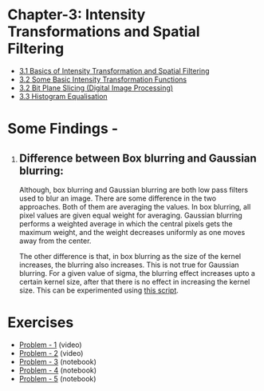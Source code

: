# Chapter-3: Intensity Transformations and Spatial Filtering

- [3.1 Basics of Intensity Transformation and Spatial Filtering](https://youtu.be/VN6Mf-teABM?list=PL8J6S0Vzbb2sDU7IXnLW6eNl-NgVRxOjY)
- [3.2 Some Basic Intensity Transformation Functions](https://youtu.be/5Q0PaLiSUDg?list=PL8J6S0Vzbb2sDU7IXnLW6eNl-NgVRxOjY)
- [3.2 Bit Plane Slicing (Digital Image Processing)](https://youtu.be/5d_U-A3c3Zc?list=PL8J6S0Vzbb2sDU7IXnLW6eNl-NgVRxOjY)
- [3.3 Histogram Equalisation](https://youtu.be/rchZ4plRYMI?list=PL8J6S0Vzbb2sDU7IXnLW6eNl-NgVRxOjY)


# Some Findings - 

1. ## Difference between Box blurring and Gaussian blurring:
   Although, box blurring and Gaussian blurring are both low pass filters used to blur an image. There are some difference in the two approaches. Both of them are averaging the values. In box blurring, all pixel values are given equal weight for averaging. Gaussian blurring performs a weighted average in which the central pixels gets the maximum weight, and the weight decreases uniformly as one moves away from the center.

   The other difference is that, in box blurring as the size of the kernel increases, the blurring also increases. This is not true for Gaussian blurring. For a given value of sigma, the blurring effect increases upto a certain kernel size, after that there is no effect in increasing the kernel size. This can be experimented using [this script](box_and_gaussian_blurring_difference.py). 
   

# Exercises
- [Problem - 1](https://youtu.be/U0rKkpJVjvc?list=PL8J6S0Vzbb2srOVcsUrKuXOONNLq8o6co) (video)
- [Problem - 2](https://youtu.be/3Pk5Da7iyr4?list=PL8J6S0Vzbb2srOVcsUrKuXOONNLq8o6co) (video)
- [Problem - 3](Exercises/3_3.ipynb) (notebook)
- [Problem - 4](Exercises/3_4.ipynb) (notebook)
- [Problem - 5](Exercises/3_5.ipynb) (notebook)
